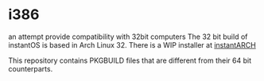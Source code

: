 # i386

an attempt provide compatibility with 32bit computers
The 32 bit build of instantOS is based in Arch Linux 32.
There is a WIP installer at [instantARCH](https://github.com/instantos/instantARCH)

This repository contains PKGBUILD files that are different from their 64 bit counterparts.

